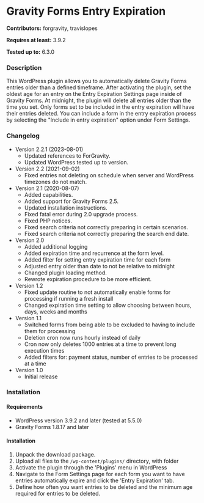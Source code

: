 # Gravity Forms Entry Expiration
**Contributors:** forgravity, travislopes

**Requires at least:** 3.9.2

**Tested up to:** 6.3.0

### Description
This WordPress plugin allows you to automatically delete Gravity Forms entries older than a defined timeframe. After activating the plugin, set the oldest age for an entry on the Entry Expiration Settings page inside of Gravity Forms. At midnight, the plugin will delete all entries older than the time you set. Only forms set to be included in the entry expiration will have their entries deleted. You can include a form in the entry expiration process by selecting the "Include in entry expiration" option under Form Settings.

### Changelog
* Version 2.2.1 (2023-08-01)
  * Updated references to ForGravity.
  * Updated WordPress tested up to version.
* Version 2.2 (2021-09-02)
	* Fixed entries not deleting on schedule when server and WordPress timezones do not match.
* Version 2.1 (2020-08-07)
	* Added capabilities.
	* Added support for Gravity Forms 2.5.
	* Updated installation instructions.
	* Fixed fatal error during 2.0 upgrade process.
    * Fixed PHP notices.
	* Fixed search criteria not correctly preparing in certain scenarios.
	* Fixed search criteria not correctly preparing the search end date.
* Version 2.0
	* Added additional logging
	* Added expiration time and recurrence at the form level.
	* Added filter for setting entry expiration time for each form
	* Adjusted entry older than date to not be relative to midnight
	* Changed plugin loading method.
	* Rewrote expiration procedure to be more efficient.
* Version 1.2
	* Fixed update routine to not automatically enable forms for processing if running a fresh install
	* Changed expiration time setting to allow choosing between hours, days, weeks and months
* Version 1.1
	* Switched forms from being able to be excluded to having to include them for processing
	* Deletion cron now runs hourly instead of daily
	* Cron now only deletes 1000 entries at a time to prevent long execution times
	* Added filters for: payment status, number of entries to be processed at a time
* Version 1.0
	* Initial release

### Installation
#### Requirements
* WordPress version 3.9.2 and later (tested at 5.5.0)
* Gravity Forms 1.8.17 and later

#### Installation
1. Unpack the download package.
1. Upload all files to the `/wp-content/plugins/` directory, with folder
1. Activate the plugin through the 'Plugins' menu in WordPress
1. Navigate to the Form Settings page for each form you want to have entries automatically expire and click the 'Entry Expiration' tab.
1. Define how often you want entries to be deleted and the minimum age required for entries to be deleted.
